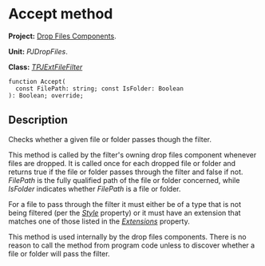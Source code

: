 # Accept method #

**Project:** [Drop Files Components](DropFilesComponents.md).

**Unit:** _PJDropFiles_.

**Class:** _[TPJExtFileFilter](TPJExtFileFilter.md)_

```
function Accept(
  const FilePath: string; const IsFolder: Boolean
): Boolean; override;
```

## Description ##

Checks whether a given file or folder passes though the filter.

This method is called by the filter's owning drop files component whenever files are dropped. It is called once for each dropped file or folder and returns true if the file or folder passes through the filter and false if not. _FilePath_ is the fully qualified path of the file or folder concerned, while _IsFolder_ indicates whether _FilePath_ is a file or folder.

For a file to pass through the filter it must either be of a type that is not being filtered (per the _[Style](TPJExtFileFilterStyle.md)_ property) or it must have an extension that matches one of those listed in the _[Extensions](TPJExtFileFilterExtensions.md)_ property.

This method is used internally by the drop files components. There is no reason to call the method from program code unless to discover whether a file or folder will pass the filter.